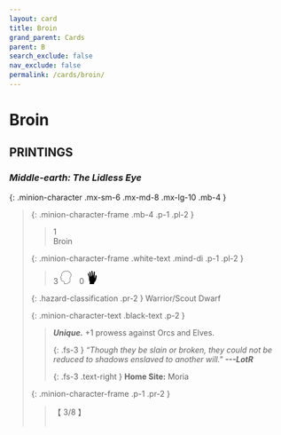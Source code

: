 ```yaml
---
layout: card
title: Broin
grand_parent: Cards
parent: B
search_exclude: false
nav_exclude: false
permalink: /cards/broin/
---
```


# Broin


## PRINTINGS


### _Middle-earth: The Lidless Eye_

{: .minion-character .mx-sm-6 .mx-md-8 .mx-lg-10 .mb-4 }
> {: .minion-character-frame .mb-4 .p-1 .pl-2 }
> > <div class="hazard-mp">1</div>
> > <div class="card-name">Broin</div>
>
> {: .minion-character-frame .white-text .mind-di .p-1 .pl-2 }
> > 3 ![](/assets/images/mind.svg)&emsp;0 ![](/assets/images/di.svg)
>
> {: .hazard-classification .pr-2 }
> Warrior/Scout Dwarf
>
> {: .minion-character-text .black-text .p-2 }
> > _**Unique.**_ +1 prowess against Orcs and Elves. 
> > 
> > {: .fs-3 } 
> > _“Though they be slain or broken, they could not be reduced to shadows enslaved to another will."_ ***---&#65279;LotR***  
> > 
> > {: .fs-3 .text-right } 
> > **Home Site:** Moria 
>
> {: .minion-character-frame .p-1 .pr-2 }
> > <div class="card-shield">【 3/8 】</div>
> > <div class="card-corruption-white">&nbsp;</div>
